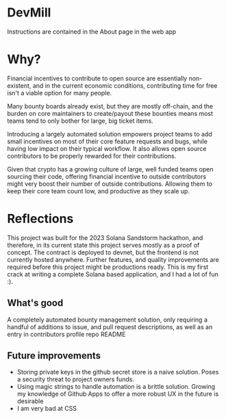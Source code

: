 # DevMill
Instructions are contained in the About page in the 
web app

# Why?
Financial incentives to contribute to open source are
essentially non-existent, and in the current economic conditions,
contributing time for free isn't a viable option for many people.

Many bounty boards already exist, but they are mostly off-chain,
and the burden on core maintainers to create/payout these bounties
means most teams tend to only bother for large, big ticket items.

Introducing a largely automated solution empowers project teams
to add small incentives on most of their core feature requests
and bugs, while having low impact on their typical workflow.
It also allows open source contributors to be properly
rewarded for their contributions.

Given that crypto has a growing culture of large, well funded
teams open sourcing their code, offering financial incentive
to outside contributors might very boost their number of outside
contributions. Allowing them to keep their core team count low,
and productive as they scale up.

# Reflections
This project was built for the 2023 Solana Sandstorm
hackathon, and therefore,
in its current state this project serves mostly as a 
proof of concept. The contract is deployed to devnet,
but the frontend is not currently hosted anywhere.
Further features, and quality improvements are required
before this project might be productions ready.
This is my first crack at writing a complete Solana
based application, and I had a lot of fun :).

## What's good
A completely automated bounty management solution, only requiring
a handful of additions to issue, and pull request descriptions,
as well as an entry in contributors profile repo README

## Future improvements
- Storing private keys in the github secret store is a naive solution.
Poses a security threat to project owners funds.
- Using magic strings to handle automation is a brittle solution.
Growing my knowledge of Github Apps to offer a more robust UX in
the future is desirable
- I am very bad at CSS